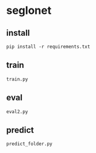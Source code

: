 # seglonet

## install

```
pip install -r requirements.txt
```

## train
```
train.py
```

## eval
```
eval2.py
```

## predict
```
predict_folder.py
```